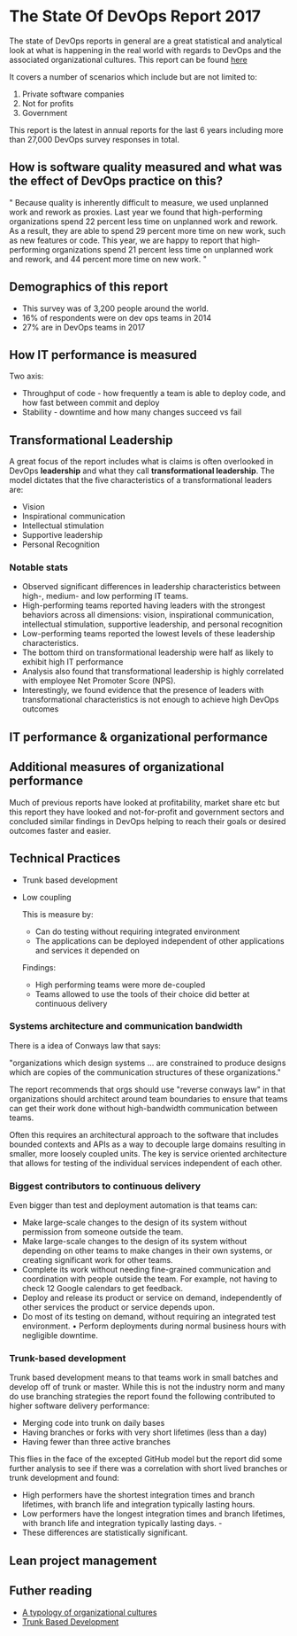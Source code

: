 # The State Of DevOps Report 2017

The state of DevOps reports in general are a great statistical and analytical look at what is happening in the real world with regards to DevOps and the associated organizational cultures. This report can be found [here](https://puppet.com/resources/whitepaper/state-of-devops-report)

It covers a number of scenarios which include but are not limited to:

1. Private software companies
1. Not for profits
1. Government

This report is the latest in annual reports for the last 6 years including more than 27,000 DevOps survey responses in total.

## How is software quality measured and what was the effect of DevOps practice on this?

" Because quality is inherently difficult to measure, we used unplanned work and rework as proxies.  Last year we found that high-performing organizations spend 22 percent less time on unplanned work and rework. As a result, they are able to spend 29 percent more time on new work, such as new features or code.  This year, we are happy to report that high-performing organizations spend 21 percent less time on unplanned work and rework, and 44 percent more time on new work. "

## Demographics of this report

- This survey was of 3,200 people around the world. 
- 16% of respondents were on dev ops teams in 2014
- 27% are in DevOps teams in 2017


## How IT performance is measured

Two axis:

- Throughput of code - how frequently a team is able to deploy code, and how fast between commit and deploy
- Stability - downtime and how many changes succeed vs fail


## Transformational Leadership

A great focus of the report includes what is claims is often overlooked in DevOps **leadership** and what they call **transformational leadership**. The model dictates that the five characteristics of a transformational leaders are:

- Vision
- Inspirational communication
- Intellectual stimulation
- Supportive leadership
- Personal Recognition

### Notable stats

- Observed significant differences in leadership characteristics between high-, medium- and low performing IT teams. 
- High-performing teams reported having leaders with the strongest behaviors across all dimensions: vision, inspirational communication, intellectual stimulation, supportive leadership, and personal recognition
- Low-performing teams reported the lowest levels of these leadership characteristics.
- The bottom third on transformational leadership were half as likely to exhibit high IT performance
- Analysis also found that transformational leadership is highly correlated with employee Net Promoter Score (NPS). 
- Interestingly, we found evidence that the presence of leaders with transformational characteristics is not enough to achieve high DevOps outcomes


## IT performance & organizational performance


## Additional measures of organizational performance

Much of previous reports have looked at profitability, market share etc but this report they have looked and not-for-profit and government sectors and concluded similar findings in DevOps helping to reach their goals or desired outcomes faster and easier.

## Technical Practices

- Trunk based development
- Low coupling

    This is measure by:

    - Can do testing without requiring integrated environment
    - The applications can be deployed independent of other applications and services it depended on

    Findings:

    - High performing teams were more de-coupled
    - Teams allowed to use the tools of their choice did better at continuous delivery

### Systems architecture and communication bandwidth

There is a idea of Conways law that says:

"organizations which design systems ... are constrained to produce designs which are copies of the communication structures of these organizations." 

The report recommends that orgs should use "reverse conways law" in that organizations should architect around team boundaries to ensure that teams can get their work done without high-bandwidth communication between teams.

Often this requires an architectural approach to the software that includes bounded contexts and APIs as a way to decouple large domains resulting in smaller, more loosely coupled units. The key is service oriented architecture that allows for testing of the individual services independent of each other.

### Biggest contributors to continuous delivery

Even bigger than test and deployment automation is that teams can:

 - Make large-scale changes to the design of its system without permission from someone outside the team.
 - Make large-scale changes to the design of its system without depending on other teams to make changes in their own systems, or creating significant work for other teams. 
 - Complete its work without needing fine-grained communication and coordination with people outside the team. For example, not having to check 12 Google calendars to get feedback. 
 - Deploy and release its product or service on demand, independently of other services the product or service depends upon. 
 - Do most of its testing on demand, without requiring an integrated test environment. • Perform deployments during normal business hours with negligible downtime.

### Trunk-based development

Trunk based development means to that teams work in small batches and develop off of trunk or master. While this is not the industry norm and many do use branching strategies the report found the following contributed to higher software delivery performance:

- Merging code into trunk on daily bases
- Having branches or forks with very short lifetimes (less than a day)
- Having fewer than three active branches

This flies in the face of the excepted GitHub model but the report did some further analysis to see if there was a correlation with short lived branches or trunk development and found:

- High performers have the shortest integration times and branch lifetimes, with branch life and integration typically lasting hours. 
- Low performers have the longest integration times and branch lifetimes, with branch life and integration typically lasting days. -
- These differences are statistically significant.


## Lean project management



## Futher reading

- [A typology of organizational cultures ](http://qualitysafety.bmj.com/content/13/suppl_2/ii22)
- [Trunk Based Development](https://trunkbaseddevelopment.com/)